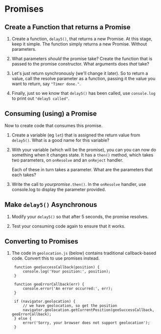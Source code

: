 # Promises

## Create a Function that returns a Promise

1. Create a function, `delay5()`, that returns a new Promise.
   At this stage, keep it simple. The function simply returns
   a new Promise. Without parameters.

1. What parameters _should_ the promise take?
   Create the function that is passed to the promise constructor.
   What arguments does _that_ take?

1. Let's just return synchronously (we'll change it later).
   So to return a value, call the resolve parameter as
   a function, passing it the value you want to return,
   say `"Timer done."`.

1. Finally, just so we know that `delay5()` has been called,
   use `console.log` to print out `"delay5 called"`.


## Consuming (using) a Promise

Now to create code that consumes this promise.

1. Create a variable (eg `let`) that is assigned the return value from `delay5()`.
   What is a good name for this variable?

1. With your variable (which will be the promise),
   you can you can now do something when it changes state.
   It has a `then()` method, which takes two parameters,
   on `onResolve` and an `onReject` handler.

   Each of these in turn takes a parameter.
   What are the parameters that each takes?

1. Write the call to _yourpromise_`.then()`.
   In the `onResolve` handler, use console.log to display
   the parameter provided.

## Make `delay5()` Asynchronous

1. Modify your `delay5()` so that after 5 seconds,
   the promise resolves.

1. Test your consuming code again to ensure that it works.


## Converting to Promises

1. The code in `geolocation.js` (below) contains traditional
   callback-based code. Convert this to use promises instead.

        function geoSuccessCallback(position) {
        	console.log('Your position:', position);
        }

        function geoErrorCallback(err) {
	        console.error('An error occurred:', err);
        }

        if (navigator.geolocation) {
	        // we have geolocation, so get the position
	        navigator.geolocation.getCurrentPosition(geoSuccessCallback, geoErrorCallback);
        } else {
	        error('Sorry, your browser does not support geolocation');
        }
